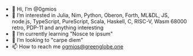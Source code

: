 - 👋 Hi, I’m @0gmios
- 👀 I’m interested in Julia, Nim, Python, Oberon, Forth, ML&DL, JS, node.js, TypeScript, PureScript, Scala, Haskell, C, RISC-V, Wasm        68000 retro, PDP-11 and anything interesting
- 🌱 I’m currently learning "Nosce te ipsum"
- 💞️ I’m looking to "carpe diem"
- 📫 How to reach me ogmios@greenglobe.one

<!---
0gmios/0gmios is a ✨ special ✨ repository because its `README.md` (this file) appears on your GitHub profile.
You can click the Preview link to take a look at your changes.
--->
